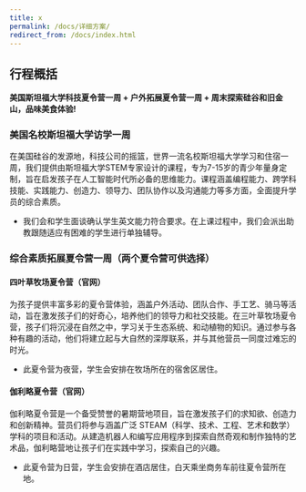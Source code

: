 ```yaml
---
title: x
permalink: /docs/详细方案/
redirect_from: /docs/index.html
---
```

## 行程概括
**美国斯坦福大学科技夏令营一周 + 户外拓展夏令营一周 + 周末探索硅谷和旧金山，品味美食体验!**
### 美国名校斯坦福大学访学一周

在美国硅谷的发源地，科技公司的摇篮，世界一流名校斯坦福大学学习和住宿一周，我们提供由斯坦福大学STEM专家设计的课程，专为7-15岁的青少年量身定制，旨在启发孩子在人工智能时代所必备的思维能力。课程涵盖编程能力、跨学科技能、实践能力、创造力、领导力、团队协作以及沟通能力等多方面，全面提升学员的综合素质。 

* 我们会和学生面谈确认学生英文能力符合要求。在上课过程中，我们会派出助教跟随适应有困难的学生进行单独辅导。

### 综合素质拓展夏令营一周（两个夏令营可供选择）

#### 四叶草牧场夏令营（官网）
为孩子提供丰富多彩的夏令营体验，涵盖户外活动、团队合作、手工艺、骑马等活动，旨在激发孩子们的好奇心，培养他们的领导力和社交技能。在三叶草牧场夏令营，孩子们将沉浸在自然之中，学习关于生态系统、和动植物的知识。通过参与各种有趣的活动，他们将建立起与大自然的深厚联系，并与其他营员一同度过难忘的时光。
* 此夏令营为夜营，学生会安排在牧场所在的宿舍区居住。

#### 伽利略夏令营（官网）
伽利略夏令营是一个备受赞誉的暑期营地项目，旨在激发孩子们的求知欲、创造力和创新精神。营员们将参与涵盖广泛 STEAM（科学、技术、工程、艺术和数学）学科的项目和活动。从建造机器人和编写应用程序到探索自然奇观和制作独特的艺术品，伽利略营地让孩子们在实践中学习，探索自己的兴趣。

* 此夏令营为日营，学生会安排在酒店居住，白天乘坐商务车前往夏令营所在地。
